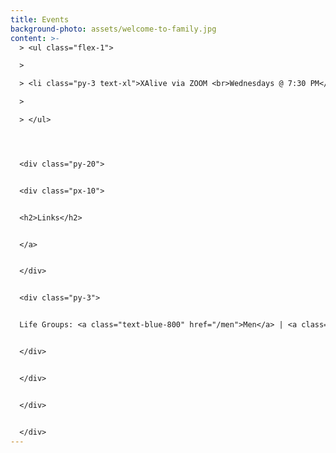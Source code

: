 ```yaml
---
title: Events
background-photo: assets/welcome-to-family.jpg
content: >-
  > <ul class="flex-1">

  >

  > <li class="py-3 text-xl">XAlive via ZOOM <br>Wednesdays @ 7:30 PM</li>

  >

  > </ul>




  <div class="py-20">


  <div class="px-10">


  <h2>Links</h2>


  </a>


  </div>


  <div class="py-3">


  Life Groups: <a class="text-blue-800" href="/men">Men</a> | <a class="text-blue-800" href="/women">Women</a>


  </div>


  </div>


  </div>


  </div>
---
```

